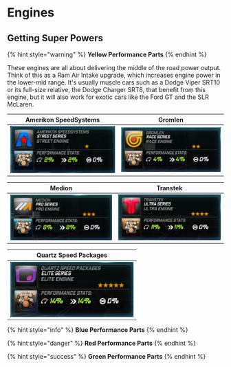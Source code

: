 # Engines

## Getting Super Powers

{% hint style="warning" %}
**Yellow Performance Parts**
{% endhint %}

These engines are all about delivering the middle of the road power output. Think of this as a Ram Air Intake upgrade, which increases engine power in the lower-mid range. It's usually muscle cars such as a Dodge Viper SRT10 or its full-size relative, the Dodge Charger SRT8, that benefit from this engine, but it will also work for exotic cars like the Ford GT and the SLR McLaren.

| Amerikon SpeedSystems | Gromlen |
| :---: | :---: |
| ![](../.gitbook/assets/amerikon_engine.png) | ![](../.gitbook/assets/gromlen_engine.png) |

| Medion | Transtek |
| :---: | :---: |
| ![](../.gitbook/assets/medion_engine.png) | ![](../.gitbook/assets/transtek_engine.png) |

| Quartz Speed Packages |
| :---: |
| ![](../.gitbook/assets/elitebeigeengine.png) |

{% hint style="info" %}
**Blue Performance Parts**
{% endhint %}

{% hint style="danger" %}
**Red Performance Parts**
{% endhint %}

{% hint style="success" %}
**Green Performance Parts**
{% endhint %}

